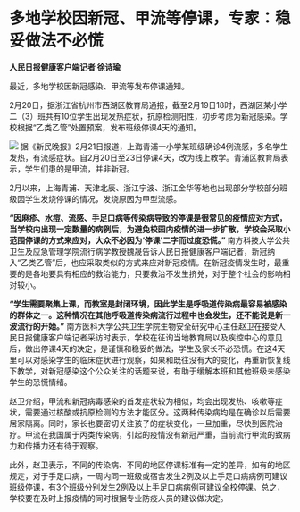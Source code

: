 # 多地学校因新冠、甲流等停课，专家：稳妥做法不必慌

**人民日报健康客户端记者 徐诗瑜**

最近，多地学校因新冠感染、甲流等发布停课通知。

2月20日，据浙江省杭州市西湖区教育局通报，截至2月19日18时，西湖区某小学二（3）班共有10位学生出现发热症状，抗原检测阳性，初步考虑为新冠感染。学校根据“乙类乙管”处置预案，发布班级停课4天的通知。

![](https://inews.gtimg.com/om_bt/OaaUGv_2rAWusCN2UAmOlg922ZwHYLgigSY97MOjSH5BsAA/1000)
据《新民晚报》2月21日报道，上海青浦一小学某班级确诊4例流感，多名学生发热，有流感症状。自2月20日至23日停课4天，改为线上教学。青浦区教育局表示，学生们患的是甲流，并非新冠。

2月以来，上海青浦、天津北辰、浙江宁波、浙江金华等地也出现部分学校部分班级因学生发烧停课的情况，发烧原因为甲型流感。

**“因麻疹、水痘、流感、手足口病等传染病导致的停课是很常见的疫情应对方式，当学校内出现一定数量的病例后，为避免校园内疫情的进一步扩散，学校会采取小范围停课的方式来应对，大众不必因为‘停课’二字而过度恐慌。”**
南方科技大学公共卫生及应急管理学院流行病学教授魏晟告诉人民日报健康客户端记者，新冠纳入“乙类乙管”后，也应采取类似的方式来应对新冠疫情。在新冠疫情发生时，最重要的是各地要具有相应的救治能力，只要救治不发生挤兑，对于整个社会的影响相对较小。

**“学生需要聚集上课，而教室是封闭环境，因此学生是呼吸道传染病最容易被感染的群体之一。这种情况在其他呼吸道传染病流行过程中也会发生，还不能说是新一波流行的开始。”**
南方医科大学公共卫生学院生物安全研究中心主任赵卫在接受人民日报健康客户端记者采访时表示，学校在征询当地教育局以及疾控中心的意见后，做出停课4天的决定，是谨慎和稳妥的做法，学生及家长不必恐慌。在这4天里可以对感染学生的临床症状进行观察，如果和既往没有大的变化，再重新恢复线下教学，对新冠感染这个公众关注的话题来说，有助于缓解本班和其他班级未感染学生的恐慌情绪。

赵卫介绍，甲流和新冠病毒感染的首发症状较为相似，均会出现发热、咳嗽等症状，需要通过核酸或抗原检测的方法才能区分。这两种传染病均是在确诊以后需要居家隔离。同时，家长也要密切关注孩子的症状变化，一旦加重，尽快到医院治疗。甲流在我国属于丙类传染病，引起的疫情没有新冠严重，当前流行甲流的致病力和传播力还有待于观察。

此外，赵卫表示，不同的传染病、不同的地区停课标准有一定的差异，如有的地区规定，对于手足口病，一周内同一班级或宿舍发生2例及以上手足口病病例可建议班级停课，有3个班级分别发生2例及以上手足口病病例可建议全校停课。总之，学校要在及时上报疫情的同时根据专业防疫人员的建议做决定。

